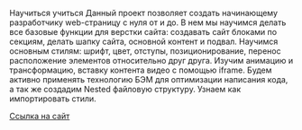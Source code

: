 Научиться учиться
Данный проект позволяет создать начинающему разработчику web-страницу с нуля от и до. В нем мы научимся делать все базовые функции для верстки сайта: создавать сайт блоками по секциям, делать шапку сайта, основной контент и подвал. Научимся основным стилям: шрифт, цвет, отступы, позиционирование, перенос расположение элементов относительно друг друга. Изучим анимацию и трансформацию, вставку контента видео с помощью iframe. Будем активно применять технологию БЭМ для оптимизации написания кода, а так же создадим Nested файловую структуру. Узнаем как импортировать стили.

[Ссылка на сайт](https://godninoff.github.io/how-to-learn/)
